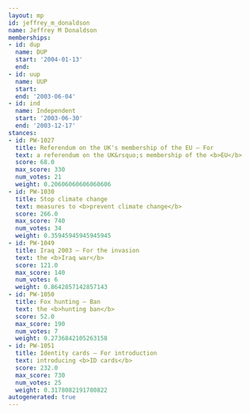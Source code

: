 ```yaml
---
layout: mp
id: jeffrey_m_donaldson
name: Jeffrey M Donaldson
memberships:
- id: dup
  name: DUP
  start: '2004-01-13'
  end: 
- id: uup
  name: UUP
  start: 
  end: '2003-06-04'
- id: ind
  name: Independent
  start: '2003-06-30'
  end: '2003-12-17'
stances:
- id: PW-1027
  title: Referendum on the UK's membership of the EU — For
  text: a referendum on the UK&rsquo;s membership of the <b>EU</b>
  score: 68.0
  max_score: 330
  num_votes: 21
  weight: 0.20606060606060606
- id: PW-1030
  title: Stop climate change
  text: measures to <b>prevent climate change</b>
  score: 266.0
  max_score: 740
  num_votes: 34
  weight: 0.35945945945945945
- id: PW-1049
  title: Iraq 2003 — For the invasion
  text: the <b>Iraq war</b>
  score: 121.0
  max_score: 140
  num_votes: 6
  weight: 0.8642857142857143
- id: PW-1050
  title: Fox hunting — Ban
  text: the <b>hunting ban</b>
  score: 52.0
  max_score: 190
  num_votes: 7
  weight: 0.2736842105263158
- id: PW-1051
  title: Identity cards — For introduction
  text: introducing <b>ID cards</b>
  score: 232.0
  max_score: 730
  num_votes: 25
  weight: 0.3178082191780822
autogenerated: true
---
```

